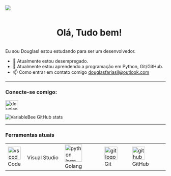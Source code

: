 <!--divisor-->
<img src="https://user-images.githubusercontent.com/73097560/115834477-dbab4500-a447-11eb-908a-139a6edaec5c.gif">

<!--título-->

<div id="user-content-toc">
  <ul align="center">
    <summary><h1 style="display: inline-block"> Olá, Tudo bem!</h1></summary>
</div>

<p>
    Eu sou Douglas! estou estudando para ser um desenvolvedor.

  - 🔭 Atualmente estou desempregado.
  - 🌱 Atualmente estou aprendendo a programação em Python, Git/GitHub.
  - 📫 Como entrar em contato comigo douglasfariasil@outlook.com
</p>

<hr/>
<h3 align="left">Conecte-se comigo:</h3>
<p align="left">
<a href="https://linkedin.com/in/douglas fariasil" target="blank"><img align="center" src="https://raw.githubusercontent.com/rahuldkjain/github-profile-readme-generator/master/src/images/icons/Social/linked-in-alt.svg" alt="douglas fariasil" height="30" width="40" /></a>
</p>

<!-- GithubStats -->
![VariableBee GitHub stats](https://github-readme-stats.vercel.app/api?username=douglasfariasil&show_icons=true&theme=gotham)

</p>
<hr/>
<h3>Ferramentas atuais</h3>
<table>
  <tbody>
    <tr>
      
 <td>
        <img
          src="https://cdn.simpleicons.org/visualstudiocode/007ACC"
          height="40"
          alt="vscode logo"
        />
        <img width="12" /> Visual Studio Code
      </td>
  <td> 
        <img
          src="https://iconscout.com/free-icon/python-3521655_2945099"
          height="54"
          alt="python logo"
        />
        <img width="12" /> Golang
      </td>
 <td>
        <img
          src="https://cdn.jsdelivr.net/gh/devicons/devicon/icons/git/git-original.svg"
          height="40"
          alt="git logo"
        />
        <img width="12" /> Git
      </td>
  <td>
        <img
          src="https://skillicons.dev/icons?i=github"
          height="40"
          alt="github logo"
        />
        <img width="12" /> GitHub
      </td>
  
